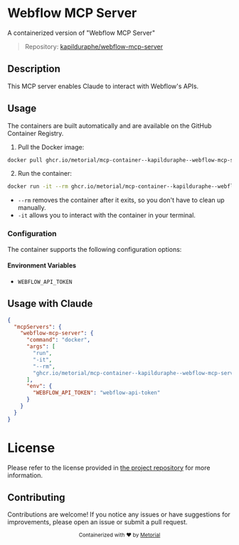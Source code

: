 
# Webflow MCP Server

A containerized version of "Webflow MCP Server"

> Repository: [kapilduraphe/webflow-mcp-server](https://github.com/kapilduraphe/webflow-mcp-server)

## Description

This MCP server enables Claude to interact with Webflow's APIs.


## Usage

The containers are built automatically and are available on the GitHub Container Registry.

1. Pull the Docker image:

```bash
docker pull ghcr.io/metorial/mcp-container--kapilduraphe--webflow-mcp-server--webflow-mcp-server
```

2. Run the container:

```bash
docker run -it --rm ghcr.io/metorial/mcp-container--kapilduraphe--webflow-mcp-server--webflow-mcp-server 
```

- `--rm` removes the container after it exits, so you don't have to clean up manually.
- `-it` allows you to interact with the container in your terminal.


### Configuration

The container supports the following configuration options:




#### Environment Variables

- `WEBFLOW_API_TOKEN`




## Usage with Claude

```json
{
  "mcpServers": {
    "webflow-mcp-server": {
      "command": "docker",
      "args": [
        "run",
        "-it",
        "--rm",
        "ghcr.io/metorial/mcp-container--kapilduraphe--webflow-mcp-server--webflow-mcp-server"
      ],
      "env": {
        "WEBFLOW_API_TOKEN": "webflow-api-token"
      }
    }
  }
}
```

# License

Please refer to the license provided in [the project repository](https://github.com/kapilduraphe/webflow-mcp-server) for more information.

## Contributing

Contributions are welcome! If you notice any issues or have suggestions for improvements, please open an issue or submit a pull request.

<div align="center">
  <sub>Containerized with ❤️ by <a href="https://metorial.com">Metorial</a></sub>
</div>
  